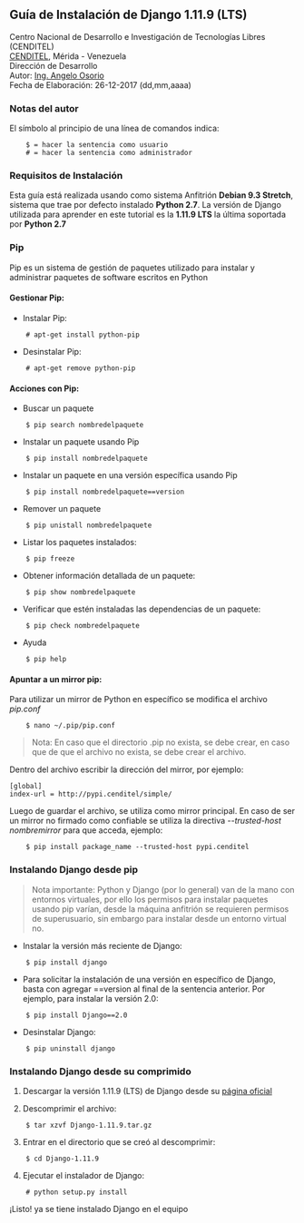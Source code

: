 ## Guía de Instalación de Django 1.11.9 (LTS)
Centro Nacional de Desarrollo e Investigación de Tecnologías Libres (CENDITEL) <br>
[CENDITEL](https://www.cenditel.gob.ve/), Mérida - Venezuela<br>
Dirección de Desarrollo<br>
Autor: [Ing. Angelo Osorio](https://twitter.com/Engel_PAIN)<br>
Fecha de Elaboración: 26-12-2017 (dd,mm,aaaa)


### Notas del autor
El símbolo al principio de una línea de comandos indica:
```
    $ = hacer la sentencia como usuario
    # = hacer la sentencia como administrador
```


### Requisitos de Instalación
Esta guía está realizada usando como sistema Anfitrión **Debian 9.3 Stretch**, sistema que trae por
defecto instalado **Python 2.7**.
La versión de Django utilizada para aprender en este tutorial es la **1.11.9 LTS** la última
soportada por **Python 2.7**


### Pip
Pip es un sistema de gestión de paquetes utilizado para instalar y administrar paquetes de software
escritos en Python

#### Gestionar Pip:

* Instalar Pip:
```
    # apt-get install python-pip
```
* Desinstalar Pip:
```
    # apt-get remove python-pip
```

#### Acciones con Pip:
* Buscar un paquete
```
    $ pip search nombredelpaquete
```

* Instalar un paquete usando Pip
```
    $ pip install nombredelpaquete
```

* Instalar un paquete en una versión específica usando Pip
```
    $ pip install nombredelpaquete==version
```

* Remover un paquete
```
    $ pip unistall nombredelpaquete
```

* Listar los paquetes instalados:
```
    $ pip freeze
```

* Obtener información detallada de un paquete:
```
    $ pip show nombredelpaquete
```

* Verificar que estén instaladas las dependencias de un paquete:
```
    $ pip check nombredelpaquete
```

* Ayuda
```
    $ pip help
```

#### Apuntar a un mirror pip:
Para utilizar un mirror de Python en específico se modifica el archivo *pip.conf*
```
    $ nano ~/.pip/pip.conf
```
> Nota: En caso que el directorio .pip no exista, se debe crear, en caso que de que el archivo no
exista, se debe crear el archivo.

Dentro del archivo escribir la dirección del mirror, por ejemplo:
```
[global]
index-url = http://pypi.cenditel/simple/
```
Luego de guardar el archivo, se utiliza como mirror principal. En caso de ser un mirror no firmado
como confiable se utiliza la directiva *--trusted-host nombremirror* para que acceda, ejemplo:
```
    $ pip install package_name --trusted-host pypi.cenditel
```

### Instalando Django desde pip

>Nota importante: Python y Django (por lo general) van de la mano con entornos virtuales, por ello
los permisos para instalar paquetes usando pip varían, desde la máquina anfitrión se requieren
permisos de superusuario, sin embargo para instalar desde un entorno virtual no.

* Instalar la versión más reciente de Django:
```
    $ pip install django
```

* Para solicitar la instalación de una versión en específico de Django, basta con agregar ==version
al final de la sentencia anterior. Por ejemplo, para instalar la versión 2.0:
```
    $ pip install Django==2.0
```

* Desinstalar Django:
```
    $ pip uninstall django
```

### Instalando Django desde su comprimido
1. Descargar la versión 1.11.9 (LTS) de Django desde su
[página oficial](https://www.djangoproject.com/download/1.11.9/tarball/)

2. Descomprimir el archivo:
```
    $ tar xzvf Django-1.11.9.tar.gz
```

3. Entrar en el directorio que se creó al descomprimir:
```
    $ cd Django-1.11.9
```

4. Ejecutar el instalador de Django:
```
    # python setup.py install
```

¡Listo! ya se tiene instalado Django en el equipo